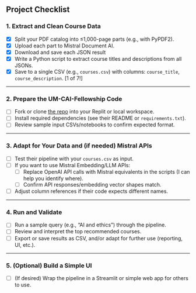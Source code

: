 ## **Project Checklist**

### **1. Extract and Clean Course Data**

- [x]  Split your PDF catalog into ≤1,000-page parts (e.g., with PyPDF2).
- [x]  Upload each part to Mistral Document AI.
- [x]  Download and save each JSON result 
- [X]  Write a Python script to extract course titles and descriptions from all JSONs.
- [x]  Save to a single CSV (e.g., `courses.csv`) with columns: `course_title`, `course_description`. [1 of 7!]

---

### **2. Prepare the UM-CAI-Fellowship Code**

- [ ]  Fork or clone [the repo](https://github.com/hughvd/UM-CAI-Fellowship) into your Replit or local workspace.
- [ ]  Install required dependencies (see their README or `requirements.txt`).
- [ ]  Review sample input CSVs/notebooks to confirm expected format.

---

### **3. Adapt for Your Data and (if needed) Mistral APIs**

- [ ]  Test their pipeline with your `courses.csv` as input.
- [ ]  If you want to use Mistral Embedding/LLM APIs:
    - [ ]  Replace OpenAI API calls with Mistral equivalents in the scripts (I can help you identify where).
    - [ ]  Confirm API responses/embedding vector shapes match.
- [ ]  Adjust column references if their code expects different names.

---

### **4. Run and Validate**

- [ ]  Run a sample query (e.g., “AI and ethics”) through the pipeline.
- [ ]  Review and interpret the top recommended courses.
- [ ]  Export or save results as CSV, and/or adapt for further use (reporting, UI, etc.).

---

### **5. (Optional) Build a Simple UI**

- [ ]  (If desired) Wrap the pipeline in a Streamlit or simple web app for others to use.